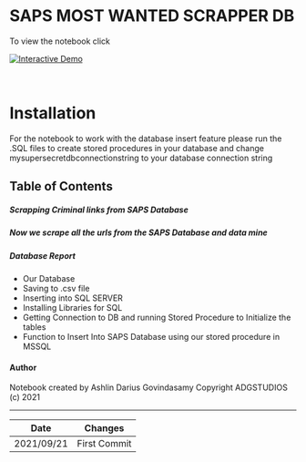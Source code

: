 # SAPS MOST WANTED SCRAPPER DB

To view the notebook click

<a href="https://colab.research.google.com/github/ADGSTUDIOS/ScrappingSAPSMostWanted/blob/main/ScrappingSAPSDatabase.ipynb" target="_parent"><img src="https://colab.research.google.com/assets/colab-badge.svg" alt="Interactive Demo"/></a>

<br>

<h1>Installation</h1>

<p>For the notebook to work with the database insert feature please run the .SQL files to create stored procedures in your database and change mysupersecretdbconnectionstring to your database connection string</p>

## Table of Contents

##### Scrapping Criminal links from SAPS Database


##### Now we scrape all the urls from the SAPS Database and data mine


##### Database Report
 - Our Database
 - Saving to .csv file
 - Inserting into SQL SERVER
 - Installing Libraries for SQL
 - Getting Connection to DB and running Stored Procedure to Initialize the tables
 - Function to Insert Into SAPS Database using our stored procedure in MSSQL

#### Author
Notebook created by Ashlin Darius Govindasamy
Copyright ADGSTUDIOS (c) 2021

------------------------------
| Date        | Changes      |
|-------------|--------------|
| 2021/09/21  | First Commit |
